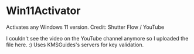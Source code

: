 # Win11Activator
Activates any Windows 11 version. Credit: Shutter Flow / YouTube                 

I couldn't see the video on the YouTube channel anymore so I uploaded the file here. :)
                               Uses KMSGuides's servers for key validation.
